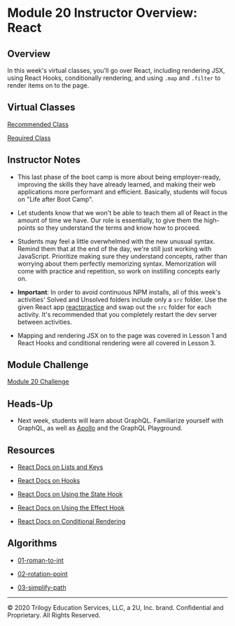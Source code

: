# Module 20 Instructor Overview: React

## Overview

In this week's virtual classes, you'll go over React, including rendering JSX, using React Hooks, conditionally rendering, and using `.map` and `.filter` to render items on to the page. 

## Virtual Classes

[Recommended Class](./20.1-RECOMMENDED.md)

[Required Class](./20.2-REQUIRED.md)

## Instructor Notes

* This last phase of the boot camp is more about being employer-ready, improving the skills they have already learned, and making their web applications more performant and efficient. Basically, students will focus on "Life after Boot Camp". 

* Let students know that we won't be able to teach them all of React in the amount of time we have. Our role is essentially, to give them the high-points so they understand the terms and know how to proceed.

* Students may feel a little overwhelmed with the new unusual syntax. Remind them that at the end of the day, we're still just working with JavaScript. Prioritize making sure they understand concepts, rather than worrying about them perfectly memorizing syntax. Memorization will come with practice and repetition, so work on instilling concepts early on.

* **Important**: In order to avoid continuous NPM installs, all of this week's activities' Solved and Unsolved folders include only a `src` folder. Use the given React app [reactpractice](../../01-Class-Content/20-React/01-Activities/reactpractice) and swap out the `src` folder for each activity. It's recommended that you completely restart the dev server between activities.

* Mapping and rendering JSX on to the page was covered in Lesson 1 and React Hooks and conditional rendering were all covered in Lesson 3.

## Module Challenge

[Module 20 Challenge](../../01-Class-Content/20-React/02-Challenge)

## Heads-Up

* Next week, students will learn about GraphQL. Familiarize yourself with GraphQL, as well as [Apollo](https://www.apollographql.com/) and the GraphQL Playground. 

## Resources

* [React Docs on Lists and Keys](https://facebook.github.io/react/docs/lists-and-keys.html) 

* [React Docs on Hooks](https://reactjs.org/docs/hooks-overview.html)

* [React Docs on Using the State Hook](https://reactjs.org/docs/hooks-state.html)

* [React Docs on Using the Effect Hook](https://reactjs.org/docs/hooks-effect.html)

* [React Docs on Conditional Rendering](https://facebook.github.io/react/docs/conditional-rendering.html) 

## Algorithms

* [01-roman-to-int](../../01-Class-Content/20-React/03-Algorithms/01-roman-to-int)

* [02-rotation-point](../../01-Class-Content/20-React/03-Algorithms/02-rotation-point)

* [03-simplify-path](../../01-Class-Content/20-React/03-Algorithms/03-simplify-path)

---
© 2020 Trilogy Education Services, LLC, a 2U, Inc. brand.  Confidential and Proprietary.  All Rights Reserved.